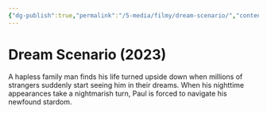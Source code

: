 ```yaml
---
{"dg-publish":true,"permalink":"/5-media/filmy/dream-scenario/","contentClasses":"movie","tags":["to-watch","фильм","#Comedy","#Horror"]}
---
```


# Dream Scenario (2023)
 
A hapless family man finds his life turned upside down when millions of strangers suddenly start seeing him in their dreams. When his nighttime appearances take a nightmarish turn, Paul is forced to navigate his newfound stardom.

